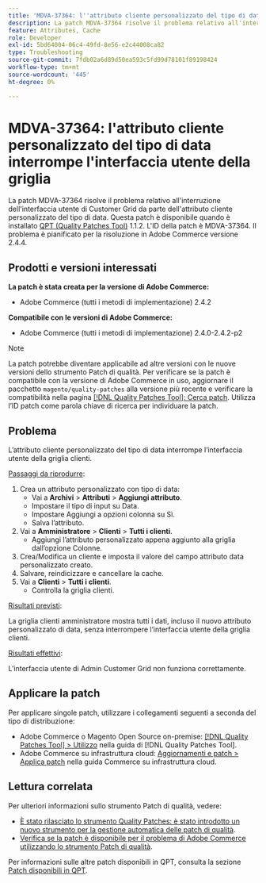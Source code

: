 ```yaml
---
title: 'MDVA-37364: l''attributo cliente personalizzato del tipo di data interrompe l''interfaccia utente della griglia'
description: La patch MDVA-37364 risolve il problema relativo all'interruzione dell'interfaccia utente di Customer Grid da parte dell'attributo cliente personalizzato del tipo di data. Questa patch è disponibile quando è installato [Quality Patches Tool (QPT)](https://experienceleague.adobe.com/en/docs/commerce-operations/tools/quality-patches-tool/quality-patches-tool-to-self-serve-quality-patches) 1.1.2. L'ID della patch è MDVA-37364. Il problema è pianificato per la risoluzione in Adobe Commerce versione 2.4.4.
feature: Attributes, Cache
role: Developer
exl-id: 5bd64004-06c4-49fd-8e56-e2c44008ca82
type: Troubleshooting
source-git-commit: 7fdb02a6d89d50ea593c5fd99d78101f89198424
workflow-type: tm+mt
source-wordcount: '445'
ht-degree: 0%

---
```


# MDVA-37364: l&#39;attributo cliente personalizzato del tipo di data interrompe l&#39;interfaccia utente della griglia

La patch MDVA-37364 risolve il problema relativo all&#39;interruzione dell&#39;interfaccia utente di Customer Grid da parte dell&#39;attributo cliente personalizzato del tipo di data. Questa patch è disponibile quando è installato [QPT (Quality Patches Tool)](https://experienceleague.adobe.com/en/docs/commerce-operations/tools/quality-patches-tool/quality-patches-tool-to-self-serve-quality-patches) 1.1.2. L&#39;ID della patch è MDVA-37364. Il problema è pianificato per la risoluzione in Adobe Commerce versione 2.4.4.

## Prodotti e versioni interessati

**La patch è stata creata per la versione di Adobe Commerce:**

* Adobe Commerce (tutti i metodi di implementazione) 2.4.2

**Compatibile con le versioni di Adobe Commerce:**

* Adobe Commerce (tutti i metodi di implementazione) 2.4.0-2.4.2-p2

>[!NOTE]
>
>La patch potrebbe diventare applicabile ad altre versioni con le nuove versioni dello strumento Patch di qualità. Per verificare se la patch è compatibile con la versione di Adobe Commerce in uso, aggiornare il pacchetto `magento/quality-patches` alla versione più recente e verificare la compatibilità nella pagina [[!DNL Quality Patches Tool]: Cerca patch](https://experienceleague.adobe.com/en/docs/commerce-operations/tools/quality-patches-tool/quality-patches-tool-to-self-serve-quality-patches). Utilizza l’ID patch come parola chiave di ricerca per individuare la patch.

## Problema

L’attributo cliente personalizzato del tipo di data interrompe l’interfaccia utente della griglia clienti.

<u>Passaggi da riprodurre</u>:

1. Crea un attributo personalizzato con tipo di data:
   * Vai a **Archivi** > **Attributi** > **Aggiungi attributo**.
   * Impostare il tipo di input su Data.
   * Impostare Aggiungi a opzioni colonna su Sì.
   * Salva l’attributo.
1. Vai a **Amministratore** > **Clienti** > **Tutti i clienti**.
   * Aggiungi l’attributo personalizzato appena aggiunto alla griglia dall’opzione Colonne.
1. Crea/Modifica un cliente e imposta il valore del campo attributo data personalizzato creato.
1. Salvare, reindicizzare e cancellare la cache.
1. Vai a **Clienti** > **Tutti i clienti**.
   * Controlla la griglia clienti.

<u>Risultati previsti</u>:

La griglia clienti amministratore mostra tutti i dati, incluso il nuovo attributo personalizzato di data, senza interrompere l’interfaccia utente della griglia clienti.

<u>Risultati effettivi</u>:

L’interfaccia utente di Admin Customer Grid non funziona correttamente.

## Applicare la patch

Per applicare singole patch, utilizzare i collegamenti seguenti a seconda del tipo di distribuzione:

* Adobe Commerce o Magento Open Source on-premise: [[!DNL Quality Patches Tool] > Utilizzo](/help/tools/quality-patches-tool/usage.md) nella guida di [!DNL Quality Patches Tool].
* Adobe Commerce su infrastruttura cloud: [Aggiornamenti e patch > Applica patch](https://experienceleague.adobe.com/docs/commerce-cloud-service/user-guide/develop/upgrade/apply-patches.html) nella guida Commerce su infrastruttura cloud.

## Lettura correlata

Per ulteriori informazioni sullo strumento Patch di qualità, vedere:

* [È stato rilasciato lo strumento Quality Patches: è stato introdotto un nuovo strumento per la gestione automatica delle patch di qualità](https://experienceleague.adobe.com/en/docs/commerce-operations/tools/quality-patches-tool/quality-patches-tool-to-self-serve-quality-patches).
* [Verifica se la patch è disponibile per il problema di Adobe Commerce utilizzando lo strumento Patch di qualità](/help/tools/quality-patches-tool/patches-available-in-qpt/check-patch-for-magento-issue-with-magento-quality-patches.md).

Per informazioni sulle altre patch disponibili in QPT, consulta la sezione [Patch disponibili in QPT](https://support.magento.com/hc/en-us/sections/360010506631-Patches-available-in-MQP-tool-).
